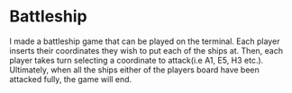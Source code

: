 # Battleship
I made a battleship game that can be played on the terminal. Each player inserts their coordinates they wish to put each of
the ships at. Then, each player takes turn selecting a coordinate to attack(i.e A1, E5, H3 etc.). Ultimately, when all the
ships either of the players board have been attacked fully, the game will end.
